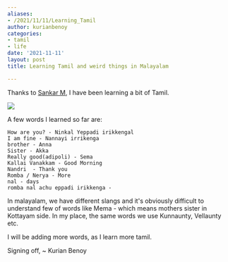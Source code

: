 ```yaml
---
aliases:
- /2021/11/11/Learning_Tamil
author: kurianbenoy
categories:
- tamil
- life
date: '2021-11-11'
layout: post
title: Learning Tamil and weird things in Malayalam

---
```


Thanks to [Sankar M](https://www.linkedin.com/in/sankara-raman-m-a516b295/), I have been learning a bit of Tamil.

![](https://upload.wikimedia.org/wikipedia/commons/thumb/1/10/Evolution_of_Vatteluttu_and_Tamil_scripts.gif/350px-Evolution_of_Vatteluttu_and_Tamil_scripts.gif)

A few words I learned so far are:

```
How are you? - Ninkal Yeppadi irikkengal
I am fine - Nannayi irrikenga
brother - Anna
Sister - Akka
Really good(adipoli) - Sema 
Kallai Vanakkam - Good Morning
Nandri  - Thank you
Romba / Nerya - More
nal - days
romba nal achu eppadi irikkenga -
```

In malayalam, we have different slangs and it's obviously difficult to understand few of words like
Mema - which means mothers sister in Kottayam side. In my place, the same words we use Kunnaunty, Vellaunty etc.

I will be adding more words, as I learn more tamil.

Signing off,
~ Kurian Benoy
